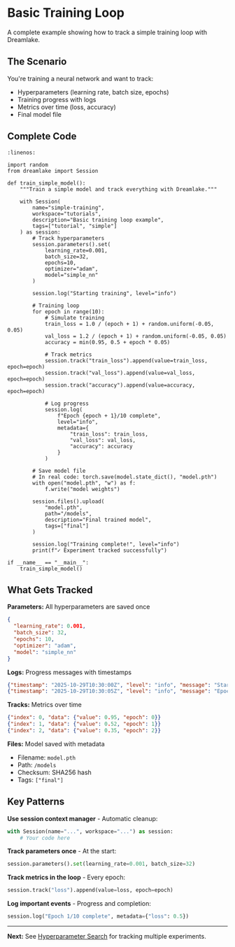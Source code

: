 # Basic Training Loop

A complete example showing how to track a simple training loop with Dreamlake.

## The Scenario

You're training a neural network and want to track:
- Hyperparameters (learning rate, batch size, epochs)
- Training progress with logs
- Metrics over time (loss, accuracy)
- Final model file

## Complete Code

```{code-block} python
:linenos:

import random
from dreamlake import Session

def train_simple_model():
    """Train a simple model and track everything with Dreamlake."""

    with Session(
        name="simple-training",
        workspace="tutorials",
        description="Basic training loop example",
        tags=["tutorial", "simple"]
    ) as session:
        # Track hyperparameters
        session.parameters().set(
            learning_rate=0.001,
            batch_size=32,
            epochs=10,
            optimizer="adam",
            model="simple_nn"
        )

        session.log("Starting training", level="info")

        # Training loop
        for epoch in range(10):
            # Simulate training
            train_loss = 1.0 / (epoch + 1) + random.uniform(-0.05, 0.05)
            val_loss = 1.2 / (epoch + 1) + random.uniform(-0.05, 0.05)
            accuracy = min(0.95, 0.5 + epoch * 0.05)

            # Track metrics
            session.track("train_loss").append(value=train_loss, epoch=epoch)
            session.track("val_loss").append(value=val_loss, epoch=epoch)
            session.track("accuracy").append(value=accuracy, epoch=epoch)

            # Log progress
            session.log(
                f"Epoch {epoch + 1}/10 complete",
                level="info",
                metadata={
                    "train_loss": train_loss,
                    "val_loss": val_loss,
                    "accuracy": accuracy
                }
            )

        # Save model file
        # In real code: torch.save(model.state_dict(), "model.pth")
        with open("model.pth", "w") as f:
            f.write("model weights")

        session.files().upload(
            "model.pth",
            path="/models",
            description="Final trained model",
            tags=["final"]
        )

        session.log("Training complete!", level="info")
        print(f"✓ Experiment tracked successfully")

if __name__ == "__main__":
    train_simple_model()
```

## What Gets Tracked

**Parameters:** All hyperparameters are saved once
```json
{
  "learning_rate": 0.001,
  "batch_size": 32,
  "epochs": 10,
  "optimizer": "adam",
  "model": "simple_nn"
}
```

**Logs:** Progress messages with timestamps
```json
{"timestamp": "2025-10-29T10:30:00Z", "level": "info", "message": "Starting training"}
{"timestamp": "2025-10-29T10:30:05Z", "level": "info", "message": "Epoch 1/10 complete", "metadata": {"train_loss": 0.95, "val_loss": 1.15, "accuracy": 0.5}}
```

**Tracks:** Metrics over time
```json
{"index": 0, "data": {"value": 0.95, "epoch": 0}}
{"index": 1, "data": {"value": 0.52, "epoch": 1}}
{"index": 2, "data": {"value": 0.35, "epoch": 2}}
```

**Files:** Model saved with metadata
- Filename: `model.pth`
- Path: `/models`
- Checksum: SHA256 hash
- Tags: `["final"]`

## Key Patterns

**Use session context manager** - Automatic cleanup:
```python
with Session(name="...", workspace="...") as session:
    # Your code here
```

**Track parameters once** - At the start:
```python
session.parameters().set(learning_rate=0.001, batch_size=32)
```

**Track metrics in the loop** - Every epoch:
```python
session.track("loss").append(value=loss, epoch=epoch)
```

**Log important events** - Progress and completion:
```python
session.log("Epoch 1/10 complete", metadata={"loss": 0.5})
```

---

**Next:** See [Hyperparameter Search](hyperparameter-search.md) for tracking multiple experiments.
